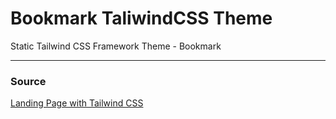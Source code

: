 # Bookmark TaliwindCSS Theme

Static Tailwind CSS Framework Theme - Bookmark

---

### Source

[Landing Page with Tailwind CSS](https://youtu.be/00gyCtIQp8E?si=wdZugdBq_YjGf7he)
